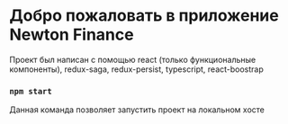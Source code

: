 # Добро пожаловать в приложение Newton Finance

Проект был написан с помощью react (только функциональные компоненты),
redux-saga, redux-persist, typescript, react-boostrap

### `npm start`

Данная команда позволяет запустить проект на локальном хосте
